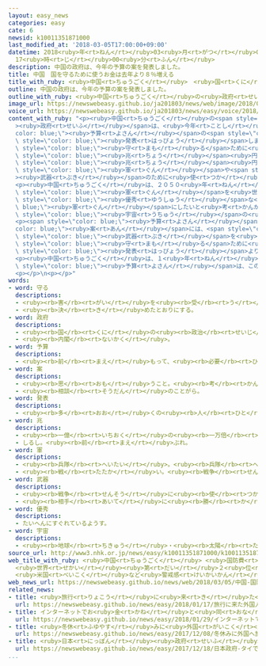 ```yaml
---
layout: easy_news
categories: easy
cate: 6
newsid: k10011351871000
last_modified_at: '2018-03-05T17:00:00+09:00'
datetime: 2018<ruby>年<rt>ねん</rt></ruby>03<ruby>月<rt>がつ</rt></ruby>05<ruby>日<rt>にち</rt></ruby>
  17<ruby>時<rt>じ</rt></ruby>00<ruby>分<rt>ふん</rt></ruby>
description: 中国の政府は、今年の予算の案を発表しました。
title: 中国　国を守るために使うお金は去年より８％増える
title_with_ruby: <ruby>中国<rt>ちゅうごく</rt></ruby>　<ruby>国<rt>くに</rt></ruby>を<ruby>守<rt>まも</rt></ruby>るために<ruby>使<rt>つか</rt></ruby>うお<ruby>金<rt>かね</rt></ruby>は<ruby>去年<rt>きょねん</rt></ruby>より８％<ruby>増<rt>ふ</rt></ruby>える
outline: 中国の政府は、今年の予算の案を発表しました。
outline_with_ruby: <ruby>中国<rt>ちゅうごく</rt></ruby>の<ruby>政府<rt>せいふ</rt></ruby>は、<ruby>今年<rt>ことし</rt></ruby>の<ruby>予算<rt>よさん</rt></ruby>の<ruby>案<rt>あん</rt></ruby>を<ruby>発表<rt>はっぴょう</rt></ruby>しました。
image_url: https://newswebeasy.github.io/ja201803/news/web/image/2018/03/05/K10011351871_1803050957_1803051007_01_02.jpg
voice_url: https://newswebeasy.github.io/ja201803/news/easy/voice/2018/03/05/k10011351871000.mp3
content_with_ruby: "<p><ruby>中国<rt>ちゅうごく</rt></ruby>の<span style=\"color: blue;\"\
  ><ruby>政府<rt>せいふ</rt></ruby></span>は、<ruby>今年<rt>ことし</rt></ruby>の<span style=\"\
  color: blue;\"><ruby>予算<rt>よさん</rt></ruby></span>の<span style=\"color: blue;\"><ruby>案<rt>あん</rt></ruby></span>を<span\
  \ style=\"color: blue;\"><ruby>発表<rt>はっぴょう</rt></ruby></span>しました。<ruby>国<rt>くに</rt></ruby>を<span\
  \ style=\"color: blue;\"><ruby>守<rt>まも</rt></ruby>る</span>ために<ruby>使<rt>つか</rt></ruby>うお<ruby>金<rt>かね</rt></ruby>は、<ruby>日本<rt>にっぽん</rt></ruby>のお<ruby>金<rt>かね</rt></ruby>で１８<span\
  \ style=\"color: blue;\"><ruby>兆<rt>ちょう</rt></ruby></span><ruby>円<rt>えん</rt></ruby><ruby>以上<rt>いじょう</rt></ruby>になっています。<ruby>去年<rt>きょねん</rt></ruby>より８．１％、１<span\
  \ style=\"color: blue;\"><ruby>兆<rt>ちょう</rt></ruby></span><ruby>円<rt>えん</rt></ruby><ruby>以上<rt>いじょう</rt></ruby><ruby>増<rt>ふ</rt></ruby>えて、<ruby>今年<rt>ことし</rt></ruby>も<span\
  \ style=\"color: blue;\"><ruby>軍<rt>ぐん</rt></ruby></span>や<span style=\"color: blue;\"\
  ><ruby>武器<rt>ぶき</rt></ruby></span>のために<ruby>使<rt>つか</rt></ruby>うお<ruby>金<rt>かね</rt></ruby>を<ruby>多<rt>おお</rt></ruby>くすることがわかりました。</p>\n\
  <p><ruby>中国<rt>ちゅうごく</rt></ruby>は、２０５０<ruby>年<rt>ねん</rt></ruby>ごろまでに、<ruby>中国<rt>ちゅうごく</rt></ruby>の<span\
  \ style=\"color: blue;\"><ruby>軍<rt>ぐん</rt></ruby></span>を<ruby>世界<rt>せかい</rt></ruby>の<ruby>中<rt>なか</rt></ruby>で<span\
  \ style=\"color: blue;\"><ruby>優秀<rt>ゆうしゅう</rt></ruby></span>な<span style=\"color:\
  \ blue;\"><ruby>軍<rt>ぐん</rt></ruby></span>にしたいと<ruby>考<rt>かんが</rt></ruby>えています。このため、<ruby>戦争<rt>せんそう</rt></ruby>に<ruby>使<rt>つか</rt></ruby>う<ruby>大<rt>おお</rt></ruby>きな<ruby>船<rt>ふね</rt></ruby>をつくったり、いちばん<ruby>新<rt>あたら</rt></ruby>しい<ruby>飛行機<rt>ひこうき</rt></ruby>を<ruby>使<rt>つか</rt></ruby>ったりしています。<span\
  \ style=\"color: blue;\"><ruby>宇宙<rt>うちゅう</rt></ruby></span>の<ruby>研究<rt>けんきゅう</rt></ruby>やコンピューターのＡＩなどにも、たくさんのお<ruby>金<rt>かね</rt></ruby>を<ruby>出<rt>だ</rt></ruby>していると<ruby>考<rt>かんが</rt></ruby>えられています。</p>\n\
  <p><span style=\"color: blue;\"><ruby>予算<rt>よさん</rt></ruby></span>の<span style=\"\
  color: blue;\"><ruby>案<rt>あん</rt></ruby></span>には、<span style=\"color: blue;\"><ruby>軍<rt>ぐん</rt></ruby></span>の<ruby>研究<rt>けんきゅう</rt></ruby>のためのお<ruby>金<rt>かね</rt></ruby>や、<ruby>外国<rt>がいこく</rt></ruby>から<span\
  \ style=\"color: blue;\"><ruby>武器<rt>ぶき</rt></ruby></span>を<ruby>買<rt>か</rt></ruby>うためのお<ruby>金<rt>かね</rt></ruby>などは<ruby>入<rt>はい</rt></ruby>っていないと<ruby>考<rt>かんが</rt></ruby>えられています。このため、<ruby>中国<rt>ちゅうごく</rt></ruby>が<ruby>国<rt>くに</rt></ruby>を<span\
  \ style=\"color: blue;\"><ruby>守<rt>まも</rt></ruby>る</span>ために<ruby>使<rt>つか</rt></ruby>うお<ruby>金<rt>かね</rt></ruby>は、<span\
  \ style=\"color: blue;\"><ruby>発表<rt>はっぴょう</rt></ruby></span>よりもっと<ruby>多<rt>おお</rt></ruby>いと<ruby>言<rt>い</rt></ruby>う<ruby>人<rt>ひと</rt></ruby>もいます。</p>\n\
  <p><ruby>中国<rt>ちゅうごく</rt></ruby>は、１<ruby>年<rt>ねん</rt></ruby>に１<ruby>回<rt>かい</rt></ruby><ruby>全国人民代表大会<rt>ぜんこくじんみんだいひょうたいかい</rt></ruby>という<ruby>会議<rt>かいぎ</rt></ruby>を<ruby>開<rt>ひら</rt></ruby>いていて、<ruby>今年<rt>ことし</rt></ruby>は<ruby>５日<rt>いつか</rt></ruby>から<ruby>始<rt>はじ</rt></ruby>まります。<span\
  \ style=\"color: blue;\"><ruby>予算<rt>よさん</rt></ruby></span>は、この<ruby>会議<rt>かいぎ</rt></ruby>で<ruby>決<rt>き</rt></ruby>まります。</p>\n\
  <p></p>\n<p></p>"
words:
- word: 守る
  descriptions:
  - <ruby><rb>害</rb><rt>がい</rt></ruby>を<ruby><rb>受</rb><rt>う</rt></ruby>けないように、<ruby><rb>防</rb><rt>ふせ</rt></ruby>ぐ。
  - <ruby><rb>決</rb><rt>き</rt></ruby>めたとおりにする。
- word: 政府
  descriptions:
  - <ruby><rb>国</rb><rt>くに</rt></ruby>の<ruby><rb>政治</rb><rt>せいじ</rt></ruby>を<ruby><rb>行</rb><rt>おこな</rt></ruby>うところ。
  - <ruby><rb>内閣</rb><rt>ないかく</rt></ruby>。
- word: 予算
  descriptions:
  - <ruby><rb>前</rb><rt>まえ</rt></ruby>もって、<ruby><rb>必要</rb><rt>ひつよう</rt></ruby>な<ruby><rb>費用</rb><rt>ひよう</rt></ruby>を<ruby><rb>計算</rb><rt>けいさん</rt></ruby>し、<ruby><rb>使</rb><rt>つか</rt></ruby>い<ruby><rb>方</rb><rt>かた</rt></ruby>の<ruby><rb>計画</rb><rt>けいかく</rt></ruby>を<ruby><rb>立</rb><rt>た</rt></ruby>てること。また、その<ruby><rb>金額</rb><rt>きんがく</rt></ruby>。
- word: 案
  descriptions:
  - <ruby><rb>思</rb><rt>おも</rt></ruby>うこと。<ruby><rb>考</rb><rt>かんが</rt></ruby>え。<ruby><rb>計画</rb><rt>けいかく</rt></ruby>。
  - <ruby><rb>相談</rb><rt>そうだん</rt></ruby>のことがら。
- word: 発表
  descriptions:
  - <ruby><rb>多</rb><rt>おお</rt></ruby>くの<ruby><rb>人</rb><rt>ひと</rt></ruby>に<ruby><rb>広</rb><rt>ひろ</rt></ruby>く<ruby><rb>知</rb><rt>し</rt></ruby>らせること。
- word: 兆
  descriptions:
  - <ruby><rb>一億</rb><rt>いちおく</rt></ruby>の<ruby><rb>一万倍</rb><rt>いちまんばい</rt></ruby>。
  - しるし。<ruby><rb>前</rb><rt>まえ</rt></ruby>ぶれ。
- word: 軍
  descriptions:
  - <ruby><rb>兵隊</rb><rt>へいたい</rt></ruby>。<ruby><rb>兵隊</rb><rt>へいたい</rt></ruby>の<ruby><rb>集</rb><rt>あつ</rt></ruby>まり。
  - <ruby><rb>戦</rb><rt>たたか</rt></ruby>い。<ruby><rb>戦争</rb><rt>せんそう</rt></ruby>。
- word: 武器
  descriptions:
  - <ruby><rb>戦争</rb><rt>せんそう</rt></ruby>に<ruby><rb>使</rb><rt>つか</rt></ruby>う<ruby><rb>道具</rb><rt>どうぐ</rt></ruby>。<ruby><rb>兵器</rb><rt>へいき</rt></ruby>。
  - <ruby><rb>相手</rb><rt>あいて</rt></ruby>に<ruby><rb>勝</rb><rt>か</rt></ruby>つための<ruby><rb>道具</rb><rt>どうぐ</rt></ruby>や、<ruby><rb>手</rb><rt>て</rt></ruby>だて。
- word: 優秀
  descriptions:
  - たいへんにすぐれているようす。
- word: 宇宙
  descriptions:
  - <ruby><rb>地球</rb><rt>ちきゅう</rt></ruby>・<ruby><rb>太陽</rb><rt>たいよう</rt></ruby>・<ruby><rb>星</rb><rt>ほし</rt></ruby>などのある、<ruby><rb>果</rb><rt>は</rt></ruby>てしなく<ruby><rb>広</rb><rt>ひろ</rt></ruby>い<ruby><rb>空間</rb><rt>くうかん</rt></ruby>のこと。<ruby><rb>地球</rb><rt>ちきゅう</rt></ruby>は<ruby><rb>太陽</rb><rt>たいよう</rt></ruby>を<ruby><rb>中心</rb><rt>ちゅうしん</rt></ruby>にして<ruby><rb>銀河系宇宙</rb><rt>ぎんがけいうちゅう</rt></ruby>にあり、この<ruby><rb>銀河系宇宙</rb><rt>ぎんがけいうちゅう</rt></ruby>のようなものがたくさん<ruby><rb>集</rb><rt>あつ</rt></ruby>まって<ruby><rb>宇宙</rb><rt>うちゅう</rt></ruby>を<ruby><rb>作</rb><rt>つく</rt></ruby>っている。
source_url: http://www3.nhk.or.jp/news/easy/k10011351871000/k10011351871000.html
web_title_with_ruby: <ruby>中国<rt>ちゅうごく</rt></ruby> <ruby>国防費<rt>こくぼうひ</rt></ruby>１８<ruby>兆円<rt>ちょうえん</rt></ruby>
  <ruby>世界<rt>せかい</rt></ruby><ruby>第<rt>だい</rt></ruby>２<ruby>位<rt>い</rt></ruby>の<ruby>規模<rt>きぼ</rt></ruby>に
  <ruby>米国<rt>べいこく</rt></ruby>など<ruby>警戒感<rt>けいかいかん</rt></ruby>あらわ
web_news_url: https://newswebeasy.github.io/news/web/2018/03/05/中国-国防費18兆円-世界第2位の規模に-米国など警戒感あらわ
related_news:
- title: <ruby>旅行<rt>りょこう</rt></ruby>に<ruby>来<rt>き</rt></ruby>た<ruby>外国人<rt>がいこくじん</rt></ruby>が<ruby>使<rt>つか</rt></ruby>ったお<ruby>金<rt>かね</rt></ruby>　<ruby>初<rt>はじ</rt></ruby>めて４<ruby>兆<rt>ちょう</rt></ruby><ruby>円<rt>えん</rt></ruby><ruby>以上<rt>いじょう</rt></ruby>になる
  url: https://newswebeasy.github.io/news/easy/2018/01/17/旅行に来た外国人が使ったお金-初めて4兆円以上になる
- title: インターネットでお<ruby>金<rt>かね</rt></ruby>と<ruby>同<rt>おな</rt></ruby>じように<ruby>使<rt>つか</rt></ruby>う「ＮＥＭ」がなくなる
  url: https://newswebeasy.github.io/news/easy/2018/01/29/インターネットでお金と同じように使うNEMがなくなる
- title: <ruby>冬休<rt>ふゆやす</rt></ruby>みに<ruby>外国<rt>がいこく</rt></ruby>へ<ruby>旅行<rt>りょこう</rt></ruby>に<ruby>行<rt>い</rt></ruby>く<ruby>人<rt>ひと</rt></ruby>は７０<ruby>万<rt>まん</rt></ruby><ruby>人<rt>にん</rt></ruby><ruby>以上<rt>いじょう</rt></ruby>になりそう
  url: https://newswebeasy.github.io/news/easy/2017/12/08/冬休みに外国へ旅行に行く人は70万人以上になりそう
- title: <ruby>日本<rt>にっぽん</rt></ruby><ruby>政府<rt>せいふ</rt></ruby>　タイで<ruby>新幹線<rt>しんかんせん</rt></ruby>を２０２５<ruby>年<rt>ねん</rt></ruby>に<ruby>走<rt>はし</rt></ruby>らせる<ruby>計画<rt>けいかく</rt></ruby>を<ruby>説明<rt>せつめい</rt></ruby>
  url: https://newswebeasy.github.io/news/easy/2017/12/18/日本政府-タイで新幹線を2025年に走らせる計画を説明
...
```

